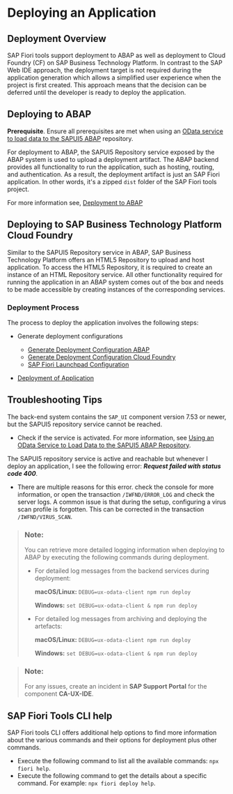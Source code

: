 <!-- loio1b7a3be8d99c45aead90528ef472af37 -->

# Deploying an Application



<a name="loio1b7a3be8d99c45aead90528ef472af37__section_azt_3pj_34b"/>

## Deployment Overview

SAP Fiori tools support deployment to ABAP as well as deployment to Cloud Foundry \(CF\) on SAP Business Technology Platform. In contrast to the SAP Web IDE approach, the deployment target is not required during the application generation which allows a simplified user experience when the project is first created. This approach means that the decision can be deferred until the developer is ready to deploy the application.



<a name="loio1b7a3be8d99c45aead90528ef472af37__section_lvz_4nw_3nb"/>

## Deploying to ABAP

**Prerequisite**. Ensure all prerequisites are met when using an [OData service to load data to the SAPUI5 ABAP](https://ui5.sap.com/#/topic/a883327a82ef4cc792f3c1e7b7a48de8) repository.

For deployment to ABAP, the SAPUI5 Repository service exposed by the ABAP system is used to upload a deployment artifact. The ABAP backend provides all functionality to run the application, such as hosting, routing, and authentication. As a result, the deployment artifact is just an SAP Fiori application. In other words, it's a zipped `dist` folder of the SAP Fiori tools project.

For more information see, [Deployment to ABAP](deployment-of-application-607014e.md#loio607014e278d941fda4440f92f4a324a6__abap)



<a name="loio1b7a3be8d99c45aead90528ef472af37__section_qy3_2qj_34b"/>

## Deploying to SAP Business Technology Platform Cloud Foundry

Similar to the SAPUI5 Repository service in ABAP, SAP Business Technology Platform offers an HTML5 Repository to upload and host application. To access the HTML5 Repository, it is required to create an instance of an HTML Repository service. All other functionality required for running the application in an ABAP system comes out of the box and needs to be made accessible by creating instances of the corresponding services.



### Deployment Process

The process to deploy the application involves the following steps:

-   Generate deployment configurations
    -   [Generate Deployment Configuration ABAP](generate-deployment-configuration-abap-c06b9cb.md)
    -   [Generate Deployment Configuration Cloud Foundry](generate-deployment-configuration-cloud-foundry-41e63bd.md)
    -   [SAP Fiori Launchpad Configuration](sap-fiori-launchpad-configuration-bc3cb89.md)

-   [Deployment of Application](deployment-of-application-607014e.md)



<a name="loio1b7a3be8d99c45aead90528ef472af37__section_qxm_mtm_ylb"/>

## Troubleshooting Tips

The back-end system contains the `SAP_UI` component version 7.53 or newer, but the SAPUI5 repository service cannot be reached.

-   Check if the service is activated. For more information, see [Using an OData Service to Load Data to the SAPUI5 ABAP Repository](https://ui5.sap.com/#/topic/a883327a82ef4cc792f3c1e7b7a48de8).

The SAPUI5 repository service is active and reachable but whenever I deploy an application, I see the following error: ***Request failed with status code 400***.

-   There are multiple reasons for this error. check the console for more information, or open the transaction `/IWFND/ERROR_LOG` and check the server logs. A common issue is that during the setup, configuring a virus scan profile is forgotten. This can be corrected in the transaction `/IWFND/VIRUS_SCAN`.

> ### Note:  
> You can retrieve more detailed logging information when deploying to ABAP by executing the following commands during deployment.
> 
> -   For detailed log messages from the backend services during deployment:
> 
>     **macOS/Linux:** `DEBUG=ux-odata-client npm run deploy`
> 
>     **Windows:** `set DEBUG=ux-odata-client & npm run deploy`
> 
> -   For detailed log messages from archiving and deploying the artefacts:
> 
>     **macOS/Linux:** `DEBUG=ux-odata-client npm run deploy`
> 
>     **Windows:** `set DEBUG=ux-odata-client & npm run deploy`

> ### Note:  
> For any issues, create an incident in **SAP Support Portal** for the component **CA-UX-IDE**.



<a name="loio1b7a3be8d99c45aead90528ef472af37__section_bzw_kmr_brb"/>

## SAP Fiori Tools CLI help

SAP Fiori tools CLI offers additional help options to find more information about the various commands and their options for deployment plus other commands.

-   Execute the following command to list all the available commands: `npx fiori help`.
-   Execute the following command to get the details about a specific command. For example: `npx fiori deploy help`.

